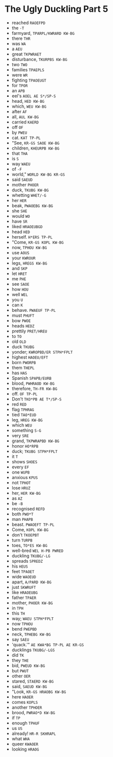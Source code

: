 # The Ugly Duckling Part 5

* reached `RAOEFPD`
* the `-T`
* farmyard, `TPARPL/KWRARD KW-BG`
* there `THR`
* was `WA`
* a `AEU`
* great `TKPWRAET`
* disturbance, `TKURPBS KW-BG`
* two `TWO`
* families `TPAEPLS`
* were `WR`
* fighting `TPAOEUGT`
* for `TPOR`
* an `APB`
* eel's `AOEL AE S*/SP-S`
* head, `HED KW-BG`
* which, `WEU KW-BG`
* after `AF`
* all, `AUL KW-BG`
* carried `KAERD`
* off `OF`
* by `PWEU`
* cat. `KAT TP-PL`
* "See, `KR-GS SAOE KW-BG`
* children, `KHEURPB KW-BG`
* that `THA`
* is `S`
* way `WAEU`
* of `-F`
* world," `WORLD KW-BG KR-GS`
* said `SAEUD`
* mother `PHOER`
* duck, `TKUBG KW-BG`
* whetting `WHET/-G`
* her `HER`
* beak, `PWAOEBG KW-BG`
* she `SHE`
* would `WO`
* have `SR`
* liked `HRAOEUBGD`
* head `HED`
* herself. `H*ERS TP-PL`
* "Come, `KR-GS KOPL KW-BG`
* now, `TPHOU KW-BG`
* use `AOUS`
* your `KWROUR`
* legs, `HREGS KW-BG`
* and `SKP`
* let `HRET`
* me `PHE`
* see `SAOE`
* how `HOU`
* well `WEL`
* you `U`
* can `K`
* behave. `PWAEUF TP-PL`
* must `PHUFT`
* bow `PWOE`
* heads `HEDZ`
* prettily `PRET/HREU`
* to `TO`
* old `OLD`
* duck `TKUBG`
* yonder; `KWROPBD/ER STPH*FPLT`
* highest `HAOEU/EFT`
* born `PWORPB`
* them `THEPL`
* has `HAS`
* Spanish `SPAPB/EURB`
* blood, `PWHRAOD KW-BG`
* therefore, `TH-FR KW-BG`
* off. `OF TP-PL`
* Don't `TKO*PB AE T*/SP-S`
* red `RED`
* flag `TPHRAG`
* tied `TAO*EUD`
* leg, `HREG KW-BG`
* which `WEU`
* something `S-G`
* very `SRE`
* grand, `TKPWRAPBD KW-BG`
* honor `HO*RPB`
* duck; `TKUBG STPH*FPLT`
* it `T`
* shows `SHOES`
* every `EF`
* one `WUPB`
* anxious `KPUS`
* not `TPHOT`
* lose `HRUZ`
* her, `HER KW-BG`
* as `AZ`
* be `-B`
* recognised `REFD`
* both `PWO*T`
* man `PHAPB`
* beast. `PWAOEFT TP-PL`
* Come, `KOPL KW-BG`
* don't `TKOEPBT`
* turn `TURPB`
* toes, `TO*ES KW-BG`
* well-bred `WEL H-PB PWRED`
* duckling `TKUBG/-LG`
* spreads `SPREDZ`
* his `HEUS`
* feet `TPAOET`
* wide `WAOEUD`
* apart, `A/PARD KW-BG`
* just `SKWRUFT`
* like `HRAOEUBG`
* father `TPAER`
* mother, `PHOER KW-BG`
* in `TPH`
* this `TH`
* way; `WAEU STPH*FPLT`
* now `TPHOU`
* bend `PWEPBD`
* neck, `TPHEBG KW-BG`
* say `SAEU`
* 'quack.'" `AE KWA*BG TP-PL AE KR-GS`
* ducklings `TKUBG/-LGS`
* did `TK`
* they `THE`
* bid, `PWEUD KW-BG`
* but `PWUT`
* other `OER`
* stared, `STAERD KW-BG`
* said, `SAEUD KW-BG`
* "Look, `KR-GS HRAOBG KW-BG`
* here `HAOER`
* comes `KOPLS`
* another `TPHOER`
* brood, `PWRAO*D KW-BG`
* if `TP`
* enough `TPHUF`
* us `US`
* already! `HR-R SKHRAPL`
* what `WHA`
* queer `KWAOER`
* looking `HRAOG`
